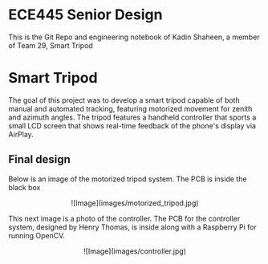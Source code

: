 # ECE445 Senior Design
This is the Git Repo and engineering notebook of Kadin Shaheen, a member of Team 29, Smart Tripod

# Smart Tripod

The goal of this project was to develop a smart tripod capable of both manual and automated tracking, featuring motorized movement for zenith and azimuth angles. The tripod features a handheld controller that sports a small LCD screen that shows real-time feedback of the phone's display via AirPlay.

## Final design
Below is an image of the motorized tripod system. The PCB is inside the black box  
<center>
  ![Image](images/motorized_tripod.jpg)
</center>

This next image is a photo of the controller. The PCB for the controller system, designed by Henry Thomas, is inside along with a Raspberry Pi for running OpenCV.
<center>
  ![Image](images/controller.jpg)
</center>



